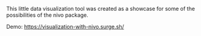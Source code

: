 This little data visualization tool was created as a showcase for some of the possibilities of the nivo package.

Demo:
https://visualization-with-nivo.surge.sh/
